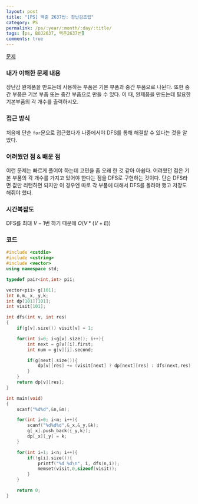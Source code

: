 ```yaml
---
layout: post
title: "[PS] 백준 2637번: 장난감조립"
category: PS
permalink: /ps/:year/:month/:day/:title/
tags: [ps, BOJ2637, 백준2637번]
comments: true
---
```


[문제](https://www.acmicpc.net/problem/2637)

### 내가 이해한 문제 내용

장난감 완제품을 만드는데 사용하는 부품은 기본 부품과 중간 부품으로 나뉜다. 또한 중간 부품은 기본 부품 또는 중간 부품으로 만들 수 있다. 이 때, 완제품을 만드는데 필요한 기본부품의 각 개수를 출력하시오.

### 접근 방식

처음에 단순 `for`문으로 접근했다가 나중에서야 DFS를 통해 해결할 수 있다는 것을 알았다.

### 어려웠던 점 & 배운 점

이런 문제는 빠르게 풀어야 하는데 고민을 좀 오래 한 것 같아 아쉽다. 어려웠던 점은 기본 부품의 각 개수를 가지고 있어야 한다는 점을 DFS로 구현하는 것이다. 단순 DFS라면 값만 리턴하면 되지만 이 경우엔 따로 각 부품에 대해서 DFS를 돌려야 했고 저장도 해줘야 했다.

### 시간복잡도

DFS를 최대 $V-1$번 하기 때문에 $O(V*(V+E))$

### 코드

```c++
#include <cstdio>
#include <cstring>
#include <vector>
using namespace std;

typedef pair<int,int> pii;

vector<pii> g[101];
int n,m,_x,_y,k;
int dp[101][101];
int visit[101];

int dfs(int v, int res)
{
    if(g[v].size()) visit[v] = 1;

    for(int i=0; i<g[v].size(); i++){
        int next = g[v][i].first;
        int num = g[v][i].second;

        if(g[next].size()){
            dp[v][res] += (visit[next] ? dp[next][res] : dfs(next,res)) * num;
        }
    }
    return dp[v][res];
}

int main(void)
{
    scanf("%d%d",&n,&m);

    for(int i=0; i<m; i++){
        scanf("%d%d%d",&_x,&_y,&k);
        g[_x].push_back({_y,k});
        dp[_x][_y] = k;
    }

    for(int i=1; i<n; i++){
        if(!g[i].size()){
            printf("%d %d\n", i, dfs(n,i));
            memset(visit,0,sizeof(visit));
        }
    }

    return 0;
}
```

